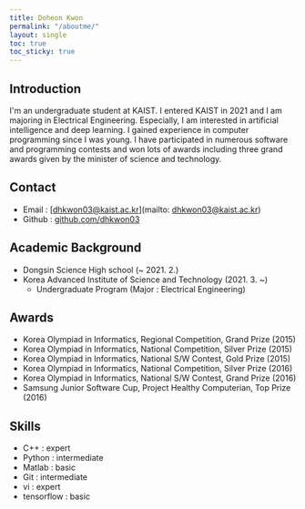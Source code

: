 ```yaml
---
title: Doheon Kwon
permalink: "/aboutme/"
layout: single
toc: true
toc_sticky: true
---
```


## Introduction
I'm an undergraduate student at KAIST. I entered KAIST in 2021 and I am majoring in Electrical Engineering. Especially, I am interested in artificial intelligence and deep learning. I gained experience in computer programming since I was young. I have participated in numerous software and programming contests and won lots of awards including three grand awards given by the minister of science and technology.

## Contact
* Email : [dhkwon03@kaist.ac.kr](mailto: dhkwon03@kaist.ac.kr)
* Github : [github.com/dhkwon03](https://github.com/dhkwon03)

## Academic Background
* Dongsin Science High school (~ 2021. 2.)
* Korea Advanced Institute of Science and Technology (2021. 3. ~)
	* Undergraduate Program (Major : Electrical Engineering)


## Awards
* Korea Olympiad in Informatics, Regional Competition, Grand Prize (2015)
* Korea Olympiad in Informatics, National Competition, Silver Prize (2015)
* Korea Olympiad in Informatics, National S/W Contest, Gold Prize (2015)
* Korea Olympiad in Informatics, National Competition, Silver Prize (2016)
* Korea Olympiad in Informatics, National S/W Contest, Grand Prize (2016)
* Samsung Junior Software Cup, Project Healthy Computerian, Top Prize (2016)


## Skills
* C++ : expert
* Python : intermediate
* Matlab : basic
* Git : intermediate
* vi : expert
* tensorflow : basic
